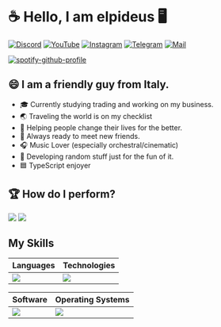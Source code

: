 # ☕ Hello, I am elpideus 🖥️ <img src="https://komarev.com/ghpvc/?username=elpideus" alt="" align="center" />

[![Discord](https://img.shields.io/badge/Discord-%237289DA.svg?&style=flat-square&logo=discord&logoColor=white)](https://discord.gg/qMaZ2dpSHP) [![YouTube](https://img.shields.io/badge/YouTube-%23FF0000.svg?&style=flat-square&logo=youtube&logoColor=white)](https://www.youtube.com/channel/UCrHYcM94gk963GKaYmFCREA) [![Instagram](https://img.shields.io/badge/Instagram-%23845EC2.svg?&style=flat-square&logo=instagram&logoColor=white)](https://www.instagram.com/elpideus) [![Telegram](https://img.shields.io/badge/Telegram-%235682a3.svg?&style=flat-square&logo=telegram&logoColor=white)](https://t.me/elpideus) [![Mail](https://img.shields.io/badge/Email-%23BB001B.svg?&style=flat-square&logo=gmail&logoColor=white)](mailto:elpideus@gmail.com?subject=From%20GitHub)

[![spotify-github-profile](https://spotify-github-profile.kittinanx.com/api/view?uid=31eh4vux6feubsc35jq3txc2f32q&cover_image=true&theme=natemoo-re&show_offline=false&background_color=121212&interchange=false&bar_color=53b14f&bar_color_cover=false)](https://spotify-github-profile.kittinanx.com/api/view?uid=31eh4vux6feubsc35jq3txc2f32q&redirect=true)


## 😄 I am a friendly guy from Italy. 

- 🎓 Currently studying trading and working on my business.
- 🌏 Traveling the world is on my checklist
- 🌟 Helping people change their lives for the better.
- 🤝 Always ready to meet new friends.
- 🎧 Music Lover (especially orchestral/cinematic)
- 🔮 Developing random stuff just for the fun of it.
- 🟦 TypeScript enjoyer

## 🏆 How do I perform?

![](https://github-readme-stats.vercel.app/api/?username=elpideus&show_icons=true&bg_color=0d1117&title_color=b1b1b1&icon_color=31663d&ring_color=60c476&hide_border=true&custom_title=Statistics&text_color=b1b1b1) ![](https://github-readme-stats.vercel.app/api/top-langs/?username=elpideus&langs_count=6&show_icons=true&bg_color=0d1117&title_color=b1b1b1&text_color=b1b1b1&icon_color=31663d&ring_color=60c476&hide_border=true&custom_title=Languages&layout=compact)


## My Skills

| Languages                                                                          | Technologies                                                                                                                                     |
|------------------------------------------------------------------------------------|--------------------------------------------------------------------------------------------------------------------------------------------------|
| ![](https://skillicons.dev/icons?i=ts,js,html,css,sass,java,py,php,bash&perline=5) | ![](https://skillicons.dev/icons?i=bun,nodejs,nextjs,react,tailwind,express,nginx,mongodb,mysql,sqlite,postgres,prisma,bots,discordjs&perline=7) |

| Software                                                                                                        | Operating Systems                                                                     |
|-----------------------------------------------------------------------------------------------------------------|---------------------------------------------------------------------------------------|
| ![](https://skillicons.dev/icons?i=webstorm,pycharm,idea,ps,ai,ae,pr,figma,notion,git,github,discord&perline=6) | ![](https://skillicons.dev/icons?i=windows,linux,arch,debian,ubuntu,kali&perline=3)   |
